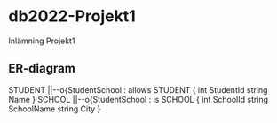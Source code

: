 # db2022-Projekt1
Inlämning Projekt1

## ER-diagram
STUDENT ||--o{StudentSchool : allows
STUDENT {
	int StudentId
	string Name
	}
SCHOOL ||--o{StudentSchool : is
SCHOOL {
	int SchoolId
	string SchoolName
	string City
	}
